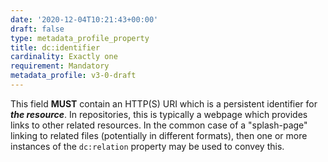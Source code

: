 ```yaml
---
date: '2020-12-04T10:21:43+00:00'
draft: false
type: metadata_profile_property
title: dc:identifier
cardinality: Exactly one
requirement: Mandatory
metadata_profile: v3-0-draft
---
```

This field **MUST** contain an HTTP(S) URI which is a persistent identifier for ***the resource***. In repositories, this is typically a webpage which provides links to other related resources. In the common case of a "splash-page" linking to related files (potentially in different formats), then one or more instances of the `dc:relation` property may be used to convey this.
